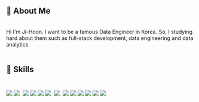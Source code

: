 ## 👋 About Me 
<br>
Hi I'm Ji-Hoon. I want to be a famous Data Engineer in Korea. 
So, I studying hard about them such as full-stack development, data engineering and data analytics.
<br><br>

## 🔭 Skills<br><br>
<img src="https://img.shields.io/badge/Java-3DDC84?style=flat-square&logo=Java&logoColor=white"/>&nbsp;<img src="https://img.shields.io/badge/Python-004088?style=flat-square&logo=Python&logoColor=white"/>&nbsp; <img src="https://img.shields.io/badge/JavaScript-F7DF1E?style=flat-square&logo=JavaScript&logoColor=white"/>&nbsp;<img src="https://img.shields.io/badge/hadoop-EF2D5E?style=flat-square&logo=hadoop&logoColor=white"/>&nbsp;<img src="https://img.shields.io/badge/MySQL-4479A1?style=flat-square&logo=MySQL&logoColor=white"/>&nbsp;<img src="https://img.shields.io/badge/Amazon AWS-232F3E?style=flat-square&logo=Amazon%20AWS&logoColor=white"/> &nbsp;<img src="https://img.shields.io/badge/Docker-2496ED?style=flat-square&logo=Docker&logoColor=white"/> &nbsp;<img src="https://img.shields.io/badge/Kubernetes-326CE5?style=flat-square&logo=Kubernetes&logoColor=white"/>&nbsp;<img src="https://img.shields.io/badge/Linux-FCC624?style=flat-square&logo=Linux&logoColor=white"/>&nbsp;<img src="https://img.shields.io/badge/Apache Kafka-231F20?style=flat-square&logo=Apache Kafka&logoColor=white"/>&nbsp;<img src="https://img.shields.io/badge/Apache Spark-E25A1C?style=flat-square&logo=Apache Spark&logoColor=white"/>&nbsp;<img src="https://img.shields.io/badge/Hive-A81C7D?style=flat-square&logo=Hive&logoColor=white"/>&nbsp;<img src="https://img.shields.io/badge/redis-AA344D?style=flat-square&logo=redis&logoColor=white"/>
 
<!--
- 🌱 I’m currently learning ...
- 👯 I’m looking to collaborate on ...
- 🤔 I’m looking for help with ...
- 💬 Ask me about ...
- 📫 How to reach me: ...
- 😄 Pronouns: ...
- ⚡ Fun fact: ...
-->
